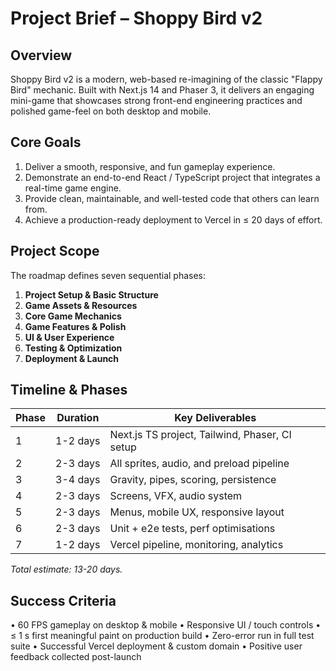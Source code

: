 # Project Brief – Shoppy Bird v2

## Overview
Shoppy Bird v2 is a modern, web-based re-imagining of the classic "Flappy Bird" mechanic.
Built with Next.js 14 and Phaser 3, it delivers an engaging mini-game that showcases strong front-end engineering practices and polished game-feel on both desktop and mobile.

## Core Goals
1. Deliver a smooth, responsive, and fun gameplay experience.
2. Demonstrate an end-to-end React / TypeScript project that integrates a real-time game engine.
3. Provide clean, maintainable, and well-tested code that others can learn from.
4. Achieve a production-ready deployment to Vercel in ≤ 20 days of effort.

## Project Scope
The roadmap defines seven sequential phases:
1. **Project Setup & Basic Structure**
2. **Game Assets & Resources**
3. **Core Game Mechanics**
4. **Game Features & Polish**
5. **UI & User Experience**
6. **Testing & Optimization**
7. **Deployment & Launch**

## Timeline & Phases
| Phase | Duration | Key Deliverables |
|-------|----------|------------------|
| 1 | 1-2 days | Next.js TS project, Tailwind, Phaser, CI setup |
| 2 | 2-3 days | All sprites, audio, and preload pipeline |
| 3 | 3-4 days | Gravity, pipes, scoring, persistence |
| 4 | 2-3 days | Screens, VFX, audio system |
| 5 | 2-3 days | Menus, mobile UX, responsive layout |
| 6 | 2-3 days | Unit + e2e tests, perf optimisations |
| 7 | 1-2 days | Vercel pipeline, monitoring, analytics |

_Total estimate: 13-20 days._

## Success Criteria
• 60 FPS gameplay on desktop & mobile
• Responsive UI / touch controls
• ≤ 1 s first meaningful paint on production build
• Zero-error run in full test suite
• Successful Vercel deployment & custom domain
• Positive user feedback collected post-launch